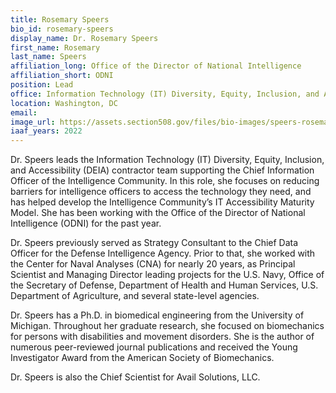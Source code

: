 ```yaml
---
title: Rosemary Speers
bio_id: rosemary-speers
display_name: Dr. Rosemary Speers
first_name: Rosemary
last_name: Speers
affiliation_long: Office of the Director of National Intelligence
affiliation_short: ODNI
position: Lead
office: Information Technology (IT) Diversity, Equity, Inclusion, and Accessibility (DEIA)
location: Washington, DC
email: 
image_url: https://assets.section508.gov/files/bio-images/speers-rosemary.png
iaaf_years: 2022
---
```

Dr. Speers leads the Information Technology (IT) Diversity, Equity, Inclusion, and Accessibility (DEIA) contractor team supporting the Chief Information Officer of the Intelligence Community. In this role, she focuses on reducing barriers for intelligence officers to access the technology they need, and has helped develop the Intelligence Community’s IT Accessibility Maturity Model. She has been working with the Office of the Director of National Intelligence (ODNI) for the past year.

Dr. Speers previously served as Strategy Consultant to the Chief Data Officer for the Defense Intelligence Agency. Prior to that, she worked with the Center for Naval Analyses (CNA) for nearly 20 years, as Principal Scientist and Managing Director leading projects for the U.S. Navy, Office of the Secretary of Defense, Department of Health and Human Services, U.S. Department of Agriculture, and several state-level agencies. 

Dr. Speers has a Ph.D. in biomedical engineering from the University of Michigan. Throughout her graduate research, she focused on biomechanics for persons with disabilities and movement disorders. She is the author of numerous peer-reviewed journal publications and received the Young Investigator Award from the American Society of Biomechanics. 

Dr. Speers is also the Chief Scientist for Avail Solutions, LLC.